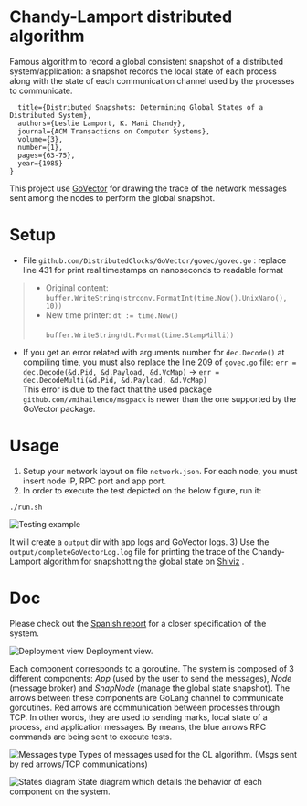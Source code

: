 # Chandy-Lamport distributed algorithm
Famous algorithm to record a global consistent snapshot of a distributed system/application: a snapshot records the local state of each process along with
the state of each communication channel used by the processes to communicate.

```@article{ChandyLamportDistributedAlgorithm,
  title={Distributed Snapshots: Determining Global States of a Distributed System},
  authors={Leslie Lamport, K. Mani Chandy},
  journal={ACM Transactions on Computer Systems},
  volume={3},
  number={1},
  pages={63-75},
  year={1985}
}
```

This project use [GoVector](https://github.com/DistributedClocks/GoVector) for drawing the trace of the network messages sent 
among the nodes to perform the global snapshot.

# Setup
- File `github.com/DistributedClocks/GoVector/govec/govec.go` : replace line 431 for 
print real timestamps on nanoseconds to readable format
>- Original content: `buffer.WriteString(strconv.FormatInt(time.Now().UnixNano(), 10))`  
>- New time printer: `dt := time.Now()`   
&nbsp;&nbsp;&nbsp;&nbsp;&nbsp;&nbsp;&nbsp;&nbsp;&nbsp;&nbsp;&nbsp;&nbsp;&nbsp;&nbsp;&nbsp;&nbsp;&nbsp;
&nbsp;&nbsp;&nbsp;&nbsp;&nbsp;&nbsp;&nbsp;&nbsp;&nbsp;&nbsp;
`buffer.WriteString(dt.Format(time.StampMilli))` 

- If you get an error related with arguments number for `dec.Decode()` at compiling time, 
you must also replace the line 209 of `govec.go` file: `err = dec.Decode(&d.Pid, &d.Payload, &d.VcMap)` &rarr;
 `err = dec.DecodeMulti(&d.Pid, &d.Payload, &d.VcMap)`    
This error is due to the fact that the used package `github.com/vmihailenco/msgpack` is newer than the one
supported by the GoVector package.  

# Usage
1) Setup your network layout on file `network.json`. For each node, you must insert node IP, RPC port and app port. 
2) In order to execute the test depicted on the below figure, run it: 
```
./run.sh
```
![Testing example](figs/Test1.png)

It will create a `output` dir with app logs and GoVector logs.
3) Use the `output/completeGoVectorLog.log` file for printing the trace of the Chandy-Lamport algorithm for 
snapshotting the global state on [Shiviz](https://bestchai.bitbucket.io/shiviz/) .



# Doc
Please check out the [Spanish report](memoria.pdf) for a closer specification of the system.

![Deployment view](figs/Despliegue.png)
Deployment view. 

Each component corresponds to a goroutine. 
The system is composed of 3 different components: _App_ (used by the user to send the messages), _Node_ (message broker)
and _SnapNode_ (manage the global state snapshot). The arrows between these components are GoLang channel
to communicate goroutines.
Red arrows are communication between 
processes through TCP. In other words, they are used to sending marks, local state of 
a process, and application messages. By means, the blue arrows RPC commands are being 
sent to execute tests.

![Messages type](figs/Tipo_msg.png)
Types of messages used for the CL algorithm. (Msgs sent by red arrows/TCP communications)

![States diagram](figs/Estados.png)
State diagram which details the behavior of each component on the system.


 

